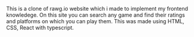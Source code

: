 This is a clone of rawg.io website which i made to implement my frontend knowledege. On this site you can search any game and find their ratings and platforms on which you can play them. This was made using HTML, CSS, React with typescript.
